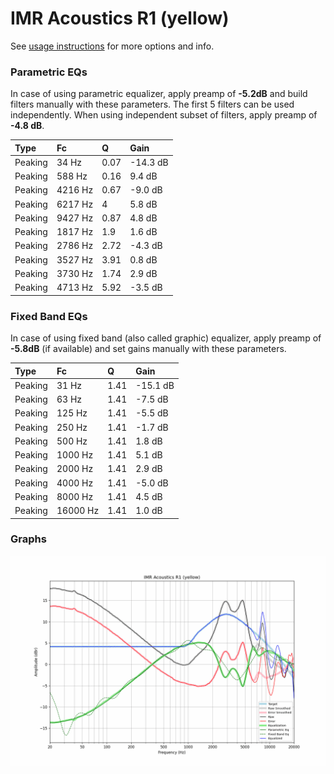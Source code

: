 # IMR Acoustics R1 (yellow)
See [usage instructions](https://github.com/jaakkopasanen/AutoEq#usage) for more options and info.

### Parametric EQs
In case of using parametric equalizer, apply preamp of **-5.2dB** and build filters manually
with these parameters. The first 5 filters can be used independently.
When using independent subset of filters, apply preamp of **-4.8 dB**.

| Type    | Fc      |    Q | Gain     |
|:--------|:--------|:-----|:---------|
| Peaking | 34 Hz   | 0.07 | -14.3 dB |
| Peaking | 588 Hz  | 0.16 | 9.4 dB   |
| Peaking | 4216 Hz | 0.67 | -9.0 dB  |
| Peaking | 6217 Hz | 4    | 5.8 dB   |
| Peaking | 9427 Hz | 0.87 | 4.8 dB   |
| Peaking | 1817 Hz | 1.9  | 1.6 dB   |
| Peaking | 2786 Hz | 2.72 | -4.3 dB  |
| Peaking | 3527 Hz | 3.91 | 0.8 dB   |
| Peaking | 3730 Hz | 1.74 | 2.9 dB   |
| Peaking | 4713 Hz | 5.92 | -3.5 dB  |

### Fixed Band EQs
In case of using fixed band (also called graphic) equalizer, apply preamp of **-5.8dB**
(if available) and set gains manually with these parameters.

| Type    | Fc       |    Q | Gain     |
|:--------|:---------|:-----|:---------|
| Peaking | 31 Hz    | 1.41 | -15.1 dB |
| Peaking | 63 Hz    | 1.41 | -7.5 dB  |
| Peaking | 125 Hz   | 1.41 | -5.5 dB  |
| Peaking | 250 Hz   | 1.41 | -1.7 dB  |
| Peaking | 500 Hz   | 1.41 | 1.8 dB   |
| Peaking | 1000 Hz  | 1.41 | 5.1 dB   |
| Peaking | 2000 Hz  | 1.41 | 2.9 dB   |
| Peaking | 4000 Hz  | 1.41 | -5.0 dB  |
| Peaking | 8000 Hz  | 1.41 | 4.5 dB   |
| Peaking | 16000 Hz | 1.41 | 1.0 dB   |

### Graphs
![](./IMR%20Acoustics%20R1%20(yellow).png)